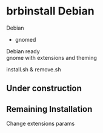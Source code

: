 # brbinstall Debian
Debian

- gnomed

Debian ready  
gnome with extensions and theming  

install.sh & remove.sh

## Under construction


## Remaining Installation

Change extensions params  
